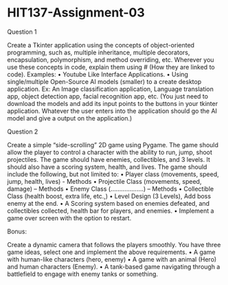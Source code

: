 # HIT137-Assignment-03

Question 1 

Create a Tkinter application using the concepts of object-oriented 
programming, such as, multiple inheritance, multiple decorators, 
encapsulation, polymorphism, and method overriding, etc. 
Wherever you use these concepts in code, explain them using # (How they are 
linked to code).
Examples: 
• Youtube Like Interface Applications.
• Using single/multiple Open-Source AI models (smaller) to a create 
desktop application. Ex: An Image classification application, Language 
translation app, object detection app, facial recognition app, etc. 
(You just need to download the models and add its input points to the 
buttons in your tkinter application. Whatever the user enters into the 
application should go the AI model and give a output on the 
application.)

Question 2

Create a simple “side-scrolling” 2D game using Pygame. The game should
allow the player to control a character with the ability to run, jump, shoot 
projectiles. The game should have enemies, collectibles, and 3 levels. It should 
also have a scoring system, health, and lives. 
The game should include the following, but not limited to: 
• Player class (movements, speed, jump, health, lives) - Methods
• Projectile Class (movements, speed, damage) – Methods
• Enemy Class (……………….) – Methods
• Collectible Class (health boost, extra life, etc.,)
• Level Design (3 Levels), Add boss enemy at the end. 
• A Scoring system based on enemies defeated, and collectibles 
collected, health bar for players, and enemies.
• Implement a game over screen with the option to restart.

Bonus:

Create a dynamic camera that follows the players smoothly.
You have three game ideas, select one and implement the above 
requirements.
• A game with human-like characters (hero, enemy) 
• A game with an animal (Hero) and human characters (Enemy).
• A tank-based game navigating through a battlefield to engage with 
enemy tanks or something.
